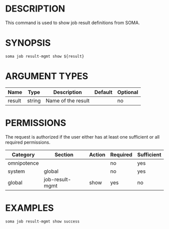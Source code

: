 # DESCRIPTION

This command is used to show job result definitions from SOMA.

# SYNOPSIS

```
soma job result-mgmt show ${result}
```

# ARGUMENT TYPES

Name | Type |     Description   | Default | Optional
 --- |  --- | ----------------- | ------- | --------
result | string | Name of the result | | no

# PERMISSIONS

The request is authorized if the user either has at least one
sufficient or all required permissions.

Category | Section | Action | Required | Sufficient
 ------- | ------- | ------ | -------- | ----------
omnipotence | | | no | yes
system | global | | no | yes
global | job-result-mgmt | show | yes | no

# EXAMPLES

```
soma job result-mgmt show success
```
